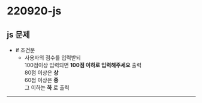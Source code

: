 # 220920-js

## js 문제
* if 조건문
  * 사용자의 점수를 입력받되<br>100점이상 입력되면 __100점 이하로 입력해주세요__ 출력<br>80점 이상은 __상__<br>60점 이상은 __중__<br>그 이하는 __하__ 로 출력
  



 -----------------------------------------------------------------------------------------------------------------------------------------------------------------------------




<html>
    <script>

//if 조건문

/*
사용자의 점수를 입력받되
100점이상 입력되면 100점 이하로 입력해주세요 출력
80점 이상은 상
60점 이상은 중
그 이하는 하 로 출력
*/

let score = prompt('점수를 입력해주세요.');


if (score>=100) {//참일 떄 실행
  alert('100점 이하로 입력해주세요')
} else if(score>80){
 alert('상')
} else if(score>60){
 alert('중')
} else{
 alert('하')
}

    </script>
</html>



220920

<<<<<<< HEAD
##집에서 공부함 
##학원에서 공부함

